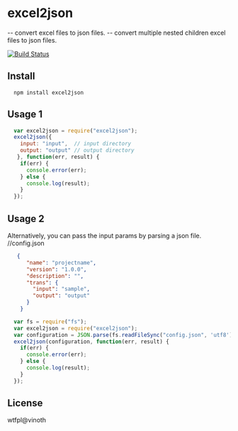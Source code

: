 # excel2json
-- convert excel files to json files.
-- convert multiple nested children excel files to json files.

[![Build Status](https://travis-ci.org/vinothbabu/excel2json.svg?branch=master)](https://travis-ci.org/vinothbabu/excel2json)

## Install

```
  npm install excel2json
```

## Usage 1

``` javascript
  var excel2json = require("excel2json");
  excel2json({
    input: "input",  // input directory 
    output: "output" // output directory 
   }, function(err, result) {
    if(err) {
      console.error(err);
    } else {
      console.log(result);
    }
  });
```
## Usage 2

Alternatively, you can pass the input params by parsing a json file. 
//config.json

``` json
   {
	  "name": "projectname",
	  "version": "1.0.0",
	  "description": "",
	  "trans": {
	    "input": "sample",
	    "output": "output"
	  }
	}
```

``` javascript
  var fs = require("fs");
  var excel2json = require("excel2json");
  var configuration = JSON.parse(fs.readFileSync("config.json", 'utf8'));
  excel2json(configuration, function(err, result) {
    if(err) {
      console.error(err);
    } else {
      console.log(result);
    }
  });
```
## License
wtfpl@vinoth

